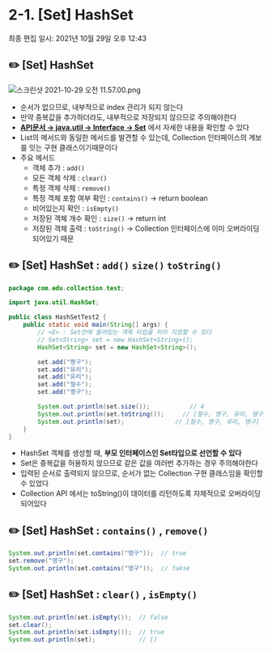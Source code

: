 # 2-1. [Set] HashSet

최종 편집 일시: 2021년 10월 29일 오후 12:43

## ✏️  [Set] HashSet

![스크린샷 2021-10-29 오전 11.57.00.png](2-1%20%5BSet%5D%20HashSet%20b1cb17526afb4fe6800ed12d86da471d/%E1%84%89%E1%85%B3%E1%84%8F%E1%85%B3%E1%84%85%E1%85%B5%E1%86%AB%E1%84%89%E1%85%A3%E1%86%BA_2021-10-29_%E1%84%8B%E1%85%A9%E1%84%8C%E1%85%A5%E1%86%AB_11.57.00.png)

- 순서가 없으므로, 내부적으로 index 관리가 되지 않는다
- 만약 중복값을 추가하더라도, 내부적으로 저장되지 않으므로 주의해야한다
- **[API문서 → java.util → Interface → Set](https://docs.oracle.com/javase/8/docs/api/)** 에서 자세한 내용을 확인할 수 있다
- List의 메서드와 동일한 메서드를 발견할 수 있는데, Collection 인터페이스의 계보를 잇는 구현 클래스이기때문이다
- 주요 메서드
    - 객체 추가 : `add()`
    - 모든 객체 삭제 : `clear()`
    - 특정 객체 삭제 : `remove()`
    - 특정 객체 포함 여부 확인 : `contains()` → return boolean
    - 비어있는지 확인 : `isEmpty()`
    - 저장된 객체 개수 확인 : `size()` → return int
    - 저장된 객체 출력 : `toString()` → Collection 인터페이스에 이미 오버라이딩 되어있기 때문

## ✏️  [Set] HashSet : `add()` `size()` `toString()`

```java
package com.edu.collection.test;

import java.util.HashSet;

public class HashSetTest2 {
	public static void main(String[] args) {	
		// <E> : Set안에 들어있는 객체 타입을 미리 지정할 수 있다
		// Set<String> set = new HashSet<String>(); 
		HashSet<String> set = new HashSet<String>();

		set.add("짱구");
		set.add("유리");
		set.add("유리");
		set.add("철수");
		set.add("맹구");

		System.out.println(set.size()); 		  // 4
		System.out.println(set.toString()); 	// [철수, 짱구, 유리, 맹구]
		System.out.println(set);              // [철수, 짱구, 유리, 맹구]
	}
}
```

- HashSet 객체를 생성할 때, **부모 인터페이스인 Set타입으로 선언할 수 있다**
- Set은 중복값을 허용하지 않으므로 같은 값을 여러번 추가하는 경우 주의해야한다
- 입력된 순서로 출력되지 않으므로, 순서가 없는 Collection 구현 클래스임을 확인할수 있었다
- Collection API 에서는 toString()이 데이터를 리턴하도록 자체적으로 오버라이딩 되어있다

## ✏️  [Set] HashSet : `contains()` , `remove()`

```java
System.out.println(set.contains("맹구"));  // true
set.remove("맹구");
System.out.println(set.contains("맹구"));  // fakse
```

## ✏️  [Set] HashSet : `clear()` , `isEmpty()`

```java
System.out.println(set.isEmpty());  // false
set.clear();
System.out.println(set.isEmpty());  // true
System.out.println(set);            // []
```